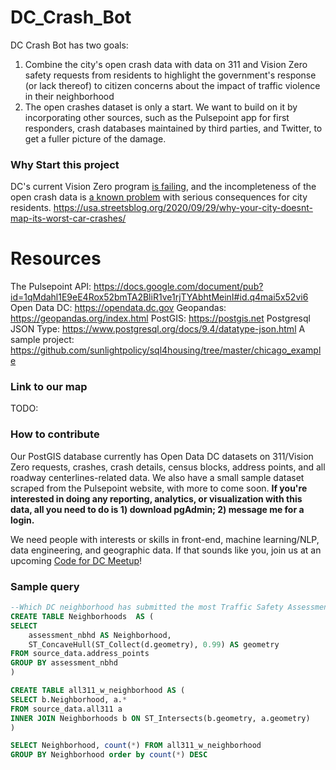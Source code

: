 # DC_Crash_Bot

DC Crash Bot has two goals:

1) Combine the city's open crash data with data on 311 and Vision Zero safety requests from residents to highlight the government's response (or lack thereof) to citizen concerns about the impact of traffic violence in their neighborhood
2) The open crashes dataset is only a start. We want to build on it by incorporating other sources, such as the Pulsepoint app for first responders, crash databases maintained by third parties, and Twitter, to get a fuller picture of the damage. 


### Why Start this project

DC's current Vision Zero program [is failing](https://mpdc.dc.gov/page/traffic-fatalities), and the incompleteness of the open crash data is [a known problem](https://www.washingtonpost.com/opinions/local-opinions/ignorance-is-not-bliss-for-the-safety-of-dc-bicyclists-and-pedestrians/2020/02/27/c9180e74-5276-11ea-b119-4faabac6674f_story.html) with serious consequences for city residents. 
https://usa.streetsblog.org/2020/09/29/why-your-city-doesnt-map-its-worst-car-crashes/


# Resources 

The Pulsepoint API: https://docs.google.com/document/pub?id=1qMdahl1E9eE4Rox52bmTA2BliR1ve1rjTYAbhtMeinI#id.q4mai5x52vi6
Open Data DC: https://opendata.dc.gov
Geopandas: https://geopandas.org/index.html
PostGIS: https://postgis.net
Postgresql JSON Type: https://www.postgresql.org/docs/9.4/datatype-json.html
A sample project: https://github.com/sunlightpolicy/sql4housing/tree/master/chicago_example

### Link to our map

TODO:

### How to contribute
 
Our PostGIS database currently has Open Data DC datasets on 311/Vision Zero requests, crashes, crash details, census blocks, address points, and all roadway centerlines-related data. We also have a small sample dataset scraped from the Pulsepoint website, with more to come soon.  **If you're interested in doing any reporting, analytics, or visualization with this data, all you need to do is 1) download pgAdmin; 2) message me for a login.** 

We need people with interests or skills in front-end, machine learning/NLP, data engineering, and geographic data. If that sounds like you, join us at an upcoming [Code for DC Meetup](https://www.meetup.com/Code-for-DC/)! 

### Sample query

```SQL
--Which DC neighborhood has submitted the most Traffic Safety Assessment requests since 2015? 
CREATE TABLE Neighborhoods  AS (
SELECT 
    assessment_nbhd AS Neighborhood,
	ST_ConcaveHull(ST_Collect(d.geometry), 0.99) AS geometry
FROM source_data.address_points 
GROUP BY assessment_nbhd
)

CREATE TABLE all311_w_neighborhood AS (
SELECT b.Neighborhood, a.*
FROM source_data.all311 a
INNER JOIN Neighborhoods b ON ST_Intersects(b.geometry, a.geometry)
) 

SELECT Neighborhood, count(*) FROM all311_w_neighborhood
GROUP BY Neighborhood order by count(*) DESC 

```
